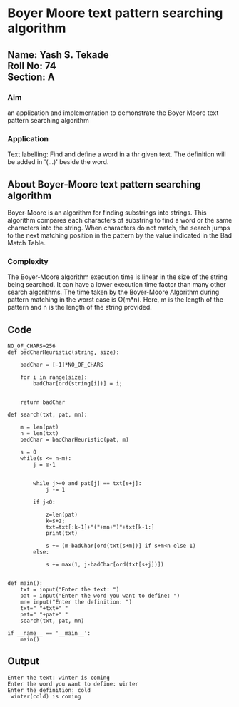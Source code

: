 # Boyer Moore text pattern searching algorithm

## Name: Yash S. Tekade<br/> Roll No: 74<br> Section: A

### Aim
an application and implementation to demonstrate the Boyer Moore text pattern searching algorithm


### Application
Text labelling: Find and define a word in a thr given text. The definition will be added in '(...)' beside the word.

## About Boyer-Moore text pattern searching algorithm
Boyer-Moore is an algorithm for finding substrings into strings. This algorithm compares each characters of substring to find a word or the same characters into the string. When characters do not match, the search jumps to the next matching position in the pattern by the value indicated in the Bad Match Table.

### Complexity
The Boyer-Moore algorithm execution time is linear in the size of the string being searched. It can have a lower execution time factor than many other search algorithms.
The time taken by the Boyer-Moore Algorithm during pattern matching in the worst case is O(m*n). Here, m is the length of the pattern and n is the length of the string provided. 


## Code
```
NO_OF_CHARS=256
def badCharHeuristic(string, size):
 
    badChar = [-1]*NO_OF_CHARS
 
    for i in range(size):
        badChar[ord(string[i])] = i;
 

    return badChar
 
def search(txt, pat, mn):
   
    m = len(pat)
    n = len(txt)
    badChar = badCharHeuristic(pat, m)
 
    s = 0
    while(s <= n-m):
        j = m-1
 
  
        while j>=0 and pat[j] == txt[s+j]:
            j -= 1
 
        if j<0:
  
            z=len(pat)
            k=s+z;
            txt=txt[:k-1]+"("+mn+")"+txt[k-1:]
            print(txt)
          
            s += (m-badChar[ord(txt[s+m])] if s+m<n else 1)
        else:
          
            s += max(1, j-badChar[ord(txt[s+j])])
 
 
def main():
    txt = input("Enter the text: ")
    pat = input("Enter the word you want to define: ")
    mn= input("Enter the definition: ")
    txt=" "+txt+" "
    pat=" "+pat+" "
    search(txt, pat, mn)
 
if __name__ == '__main__':
    main()
```

## Output
```
Enter the text: winter is coming
Enter the word you want to define: winter
Enter the definition: cold
 winter(cold) is coming
```
